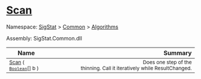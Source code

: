 # [Scan](./HSCPThinningStep-100664156.md)

Namespace: [SigStat]() > [Common](./../../README.md) > [Algorithms](./../README.md)

Assembly: SigStat.Common.dll

| Name | Summary  |
| ------| -----------:|
| <sub>[Scan](./HSCPThinningStep-100664156.md) ( [`Boolean`](https://docs.microsoft.com/en-us/dotnet/api/System.Boolean)[] b )</sub> | <img width=225/><sub>Does one step of the thinning. Call it iteratively while ResultChanged.</sub>
